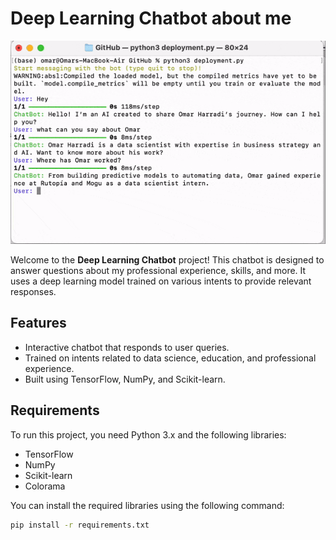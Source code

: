 # Deep Learning Chatbot about me


![Chatbot Demo](videos/video.gif)






Welcome to the **Deep Learning Chatbot** project! This chatbot is designed to answer questions about my professional experience, skills, and more. It uses a deep learning model trained on various intents to provide relevant responses.

## Features
- Interactive chatbot that responds to user queries.
- Trained on intents related to data science, education, and professional experience.
- Built using TensorFlow, NumPy, and Scikit-learn.

## Requirements
To run this project, you need Python 3.x and the following libraries:

- TensorFlow
- NumPy
- Scikit-learn
- Colorama

You can install the required libraries using the following command:

```bash
pip install -r requirements.txt

